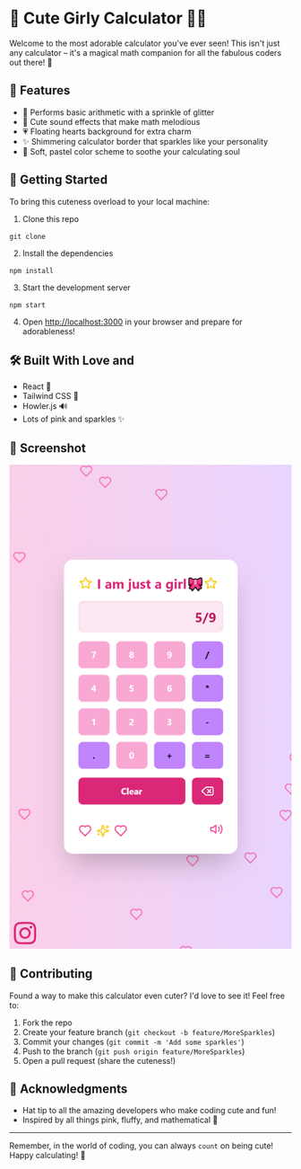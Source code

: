 # 🎀 Cute Girly Calculator 🧮✨

Welcome to the most adorable calculator you've ever seen! This isn't just any calculator – it's a magical math companion for all the fabulous coders out there! 💖

## 🌟 Features

- 🦄 Performs basic arithmetic with a sprinkle of glitter
- 🎵 Cute sound effects that make math melodious
- 💗 Floating hearts background for extra charm
- ✨ Shimmering calculator border that sparkles like your personality
- 🌈 Soft, pastel color scheme to soothe your calculating soul

## 🚀 Getting Started

To bring this cuteness overload to your local machine:

1. Clone this repo

```
git clone
```

2. Install the dependencies

```
npm install
```

3. Start the development server

```
npm start
```

4. Open [http://localhost:3000](http://localhost:3000) in your browser and prepare for adorableness!

## 🛠️ Built With Love and

- React 💙
- Tailwind CSS 🎨
- Howler.js 🔊
- Lots of pink and sparkles ✨

## 📸 Screenshot

![alt text](localhost_3000_.png)

## 🤗 Contributing

Found a way to make this calculator even cuter? I'd love to see it! Feel free to:

1. Fork the repo
2. Create your feature branch (`git checkout -b feature/MoreSparkles`)
3. Commit your changes (`git commit -m 'Add some sparkles'`)
4. Push to the branch (`git push origin feature/MoreSparkles`)
5. Open a pull request (share the cuteness!)

## 🙏 Acknowledgments

- Hat tip to all the amazing developers who make coding cute and fun!
- Inspired by all things pink, fluffy, and mathematical 🧸

---

Remember, in the world of coding, you can always `count` on being cute! Happy calculating! 🎊
